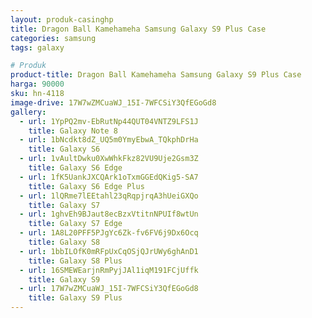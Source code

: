 ```yaml
---
layout: produk-casinghp
title: Dragon Ball Kamehameha Samsung Galaxy S9 Plus Case
categories: samsung
tags: galaxy

# Produk
product-title: Dragon Ball Kamehameha Samsung Galaxy S9 Plus Case
harga: 90000
sku: hn-4118
image-drive: 17W7wZMCuaWJ_15I-7WFCSiY3QfEGoGd8
gallery:
  - url: 1YpPQ2mv-EbRutNp44QUT04VNTZ9LFS1J
    title: Galaxy Note 8
  - url: 1bNcdkt8dZ_UQ5m0YmyEbwA_TQkphDrHa
    title: Galaxy S6
  - url: 1vAultDwku0XwWhkFkz82VU9Uje2Gsm3Z
    title: Galaxy S6 Edge
  - url: 1fK5UankJXCQArk1oTxmGGEdQKig5-SA7
    title: Galaxy S6 Edge Plus
  - url: 1lQRme7lEEtahl23qRqpjrqA3hUeiGXQo
    title: Galaxy S7
  - url: 1ghvEh9BJaut8ecBzxVtitnNPUIf8wtUn
    title: Galaxy S7 Edge
  - url: 1A8L20PFF5PJgYc6Zk-fv6FV6j9Dx6Ocq
    title: Galaxy S8
  - url: 1bbILOfK0mRFpUxCqOSjQJrUWy6ghAnD1
    title: Galaxy S8 Plus
  - url: 16SMEWEarjnRmPyjJAl1iqM191FCjUffk
    title: Galaxy S9
  - url: 17W7wZMCuaWJ_15I-7WFCSiY3QfEGoGd8
    title: Galaxy S9 Plus
---
```

